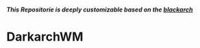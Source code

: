 ##### This Repositorie is deeply customizable based on the [blackarch](https://blackarch.org/)

# DarkarchWM
